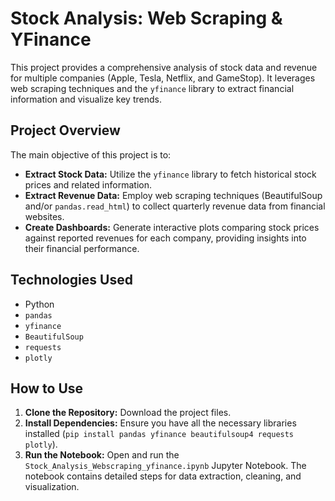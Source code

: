 # Stock Analysis: Web Scraping & YFinance

This project provides a comprehensive analysis of stock data and revenue for multiple companies (Apple, Tesla, Netflix, and GameStop). It leverages web scraping techniques and the `yfinance` library to extract financial information and visualize key trends.

## Project Overview

The main objective of this project is to:

* **Extract Stock Data:** Utilize the `yfinance` library to fetch historical stock prices and related information.
* **Extract Revenue Data:** Employ web scraping techniques (BeautifulSoup and/or `pandas.read_html`) to collect quarterly revenue data from financial websites.
* **Create Dashboards:** Generate interactive plots comparing stock prices against reported revenues for each company, providing insights into their financial performance.

## Technologies Used

* Python
* `pandas`
* `yfinance`
* `BeautifulSoup`
* `requests`
* `plotly`

## How to Use

1.  **Clone the Repository:** Download the project files.
2.  **Install Dependencies:** Ensure you have all the necessary libraries installed (`pip install pandas yfinance beautifulsoup4 requests plotly`).
3.  **Run the Notebook:** Open and run the `Stock_Analysis_Webscraping_yfinance.ipynb` Jupyter Notebook. The notebook contains detailed steps for data extraction, cleaning, and visualization.
